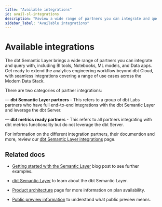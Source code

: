 ```yaml
---
title: "Available integrations"
id: avail-sl-integrations
description: "Review a wide range of partners you can integrate and query with the dbt Semantic Layer."
sidebar_label: "Available integrations"
---
```


# Available integrations

The dbt Semantic Layer brings a wide range of partners you can integrate and query with, including BI tools, Notebooks, ML models, and Data apps. Get ready to extend the analytics engineering workflow beyond dbt Cloud, with seamless integrations covering a range of use cases across the Modern Data Stack. 

There are two categories of partner integrations: 

&mdash; **dbt Semantic Layer partners** - This refers to a group of dbt Labs partners who have full end-to-end integrations with the dbt Semantic Layer and leverage the dbt Server. 

&mdash; **dbt metrics ready partners** - This refers to all partners integrating with dbt metrics functionality but do not leverage the dbt Server.

For information on the different integration partners, their documention and more, review our [dbt Semantic Layer integrations](https://www.getdbt.com/product/semantic-layer-integrations) page.

<Lightbox src="/img/docs/dbt-cloud/semantic-layer/sl_architecture.png" title="dbt Semantic Layer architecture" />


## Related docs

- [Getting started with the Semantic Layer](https://docs.getdbt.com/blog/getting-started-with-the-dbt-semantic-layer) blog post to see further examples.

- [dbt Semantic Layer](/docs/integrate/setup-dbt-semantic-layer.md#set-up-dbt-semantic-layer) to learn about the dbt Semantic Layer.

- [Product architecture](/docs/integrate/dbt-semantic-layer.md#product-architecture) page for more information on plan availability.

- [Public preview information](/docs/integrate/quickstart-semantic-layer#public-preview) to understand what public preview means.
